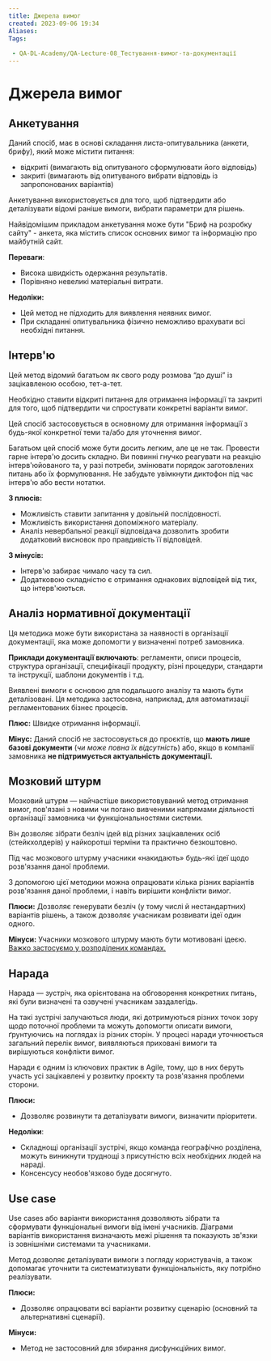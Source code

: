 ```yaml
---
title: Джерела вимог
created: 2023-09-06 19:34
Aliases:
Tags: 
 
 - QA-DL-Academy/QA-Lecture-08_Тестування-вимог-та-документації
---
```

# Джерела вимог

## Анкетування

Даний спосіб, має в основі складання листа-опитувальника (анкети, брифу), який може містити питання: 
* відкриті (вимагають від опитуваного сформулювати його відповідь) 
* закриті (вимагають від опитуваного вибрати відповідь із запропонованих варіантів) 

Анкетування використовується для того, щоб підтвердити або деталізувати відомі раніше вимоги, вибрати параметри для рішень.

Найвідомішим прикладом анкетування може бути "Бриф на розробку сайту" - анкета, яка містить список основних вимог та інформацію про майбутній сайт.

**Переваги**:
* Висока швидкість одержання результатів.
* Порівняно невеликі матеріальні витрати.

**Недоліки:**
* Цей метод не підходить для виявлення неявних вимог.
* При складанні опитувальника фізично неможливо врахувати всі необхідні питання.
## Інтерв'ю

Цей метод відомий багатьом як свого роду розмова “до душі” із зацікавленою особою, тет-а-тет.

Необхідно ставити відкриті питання для отримання інформації та закриті для того, щоб підтвердити чи спростувати конкретні варіанти вимог.

Цей спосіб застосовується в основному для отримання інформації з будь-якої конкретної теми та/або для уточнення вимог.

Багатьом цей спосіб може бути досить легким, але це не так. Провести гарне інтерв'ю досить складно. Ви повинні гнучко реагувати на реакцію інтерв'юйованого та, у разі потреби, змінювати порядок заготовлених питань або їх формулювання. Не забудьте увімкнути диктофон під час інтерв'ю або вести нотатки.

**З плюсів:**
* Можливість ставити запитання у довільній послідовності.
* Можливість використання допоміжного матеріалу.
* Аналіз невербальної реакції відповідача дозволить зробити додатковий висновок про правдивість її відповідей.

**З мінусів:**
* Інтерв'ю забирає чимало часу та сил.
* Додатковою складністю є отримання однакових відповідей від тих, що інтерв'юються.
## Аналіз нормативної документації

Ця методика може бути використана за наявності в організації документації, яка може допомогти у визначенні потреб замовника. 

**Приклади документації включають**: регламенти, описи процесів, структура організації, специфікації продукту, різні процедури, стандарти та інструкції, шаблони документів і т.д.

Виявлені вимоги є основою для подальшого аналізу та мають бути деталізовані. Ця методика застосовна, наприклад, для автоматизації регламентованих бізнес процесів.

**Плюс:**
Швидке отримання інформації.

**Мінус:**
Даний спосіб не застосовується до проєктів, що **мають лише базові документи** (_чи може  повна їх відсутність_) або, якщо в компанії замовника **не підтримується актуальність документації.**
## Мозковий штурм

Мозковий штурм — найчастіше використовуваний метод отримання вимог, пов'язані з новими чи погано вивченими напрямами діяльності організації замовника чи функціональностями системи.

Він дозволяє зібрати безліч ідей від різних зацікавлених осіб (стейкхолдерів) у найкоротші терміни та практично безкоштовно.

Під час мозкового штурму учасники «накидають» будь-які ідеї щодо розв'язання даної проблеми.

З допомогою цієї методики можна опрацювати кілька різних варіантів розв'язання даної проблеми, і навіть вирішити конфлікти вимог.

**Плюси:**
Дозволяє генерувати безліч (у тому числі й нестандартних) варіантів рішень, а також дозволяє учасникам розвивати ідеї один одного.

**Мінуси:**
Учасники мозкового штурму мають бути мотивовані ідеєю.
<span style="text-decoration:underline;">Важко застосуємо у розподілених командах.</span>

## Нарада

Нарада — зустріч, яка орієнтована на обговорення конкретних питань, які були визначені та озвучені учасникам заздалегідь.

На такі зустрічі залучаються люди, які дотримуються різних точок зору щодо поточної проблеми та можуть допомогти описати вимоги, ґрунтуючись на поглядах із різних сторін. У процесі наради уточнюється загальний перелік вимог, виявляються приховані вимоги та вирішуються конфлікти вимог.

Наради є одним із ключових практик в Agile, тому, що в них беруть участь усі зацікавлені у розвитку проєкту та розв'язання проблеми сторони.

**Плюси:**
* Дозволяє розвинути та деталізувати вимоги, визначити пріоритети.

**Недоліки**:
* Складнощі організації зустрічі, якщо команда географічно розділена, можуть виникнути труднощі з присутністю всіх необхідних людей на нараді.
* Консенсусу необов'язково буде досягнуто.
## Use case

Use cases або варіанти використання дозволяють зібрати та сформувати функціональні вимоги від імені учасників. Діаграми варіантів використання визначають межі рішення та показують зв'язки із зовнішніми системами та учасниками.

Метод дозволяє деталізувати вимоги з погляду користувачів, а також допомагає уточнити та систематизувати функціональність, яку потрібно реалізувати.

**Плюси:**
* Дозволяє опрацювати всі варіанти розвитку сценарію (основний та альтернативні сценарії).

**Мінуси:**
* Метод не застосовний для збирання дисфункційних вимог.